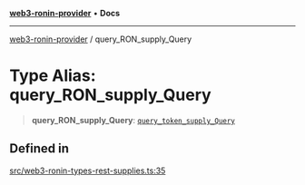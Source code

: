[**web3-ronin-provider**](../README.md) • **Docs**

***

[web3-ronin-provider](../globals.md) / query\_RON\_supply\_Query

# Type Alias: query\_RON\_supply\_Query

> **query\_RON\_supply\_Query**: [`query_token_supply_Query`](../enumerations/query_token_supply_Query.md)

## Defined in

[src/web3-ronin-types-rest-supplies.ts:35](https://github.com/chuacw/web3-ronin-provider/blob/1a659b81d9c7d7afbced0ae2b11550f4f6c0a233/src/web3-ronin-types-rest-supplies.ts#L35)
